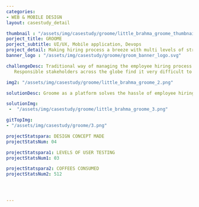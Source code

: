 ```yaml
---
categories:
- WEB & MOBILE DESIGN
layout: casestudy_detail

thumbnail : "/assets/img/casestudy/groome/little_brahma_groome_thumbnail.png"
porject_title: GROOME
porject_subtitle: UI/UX, Mobile application, Devops
project_detail: Making hiring process a breeze with multi levels of streamlined process with intuitive UI and non compromising UX.
banner_logo : "/assets/img/casestudy/groome/groom_banner_logo.svg"

challengeDesc: Traditional way of managing the employee hiring process on large scale organizations are always a tedious task.
   Responsible stakeholders across the globe find it very difficult to manage all the datas that are overflowing around them. It's the era of automation and we still did not had any viable products/platforms to reduce the manpower going into that heap of process. To handle this data and make the hiring process more smoother we came up with Groome.

img2: "/assets/img/casestudy/groome/little_brahma_groome_2.png"

solutionDesc: Groome as a platform solves the hassle of employee hiring process across the globe. Its sleek and clean UI makes all kinds of stakeholders or people functioning at any levels easy to understand and use. The perfect UX makes the platform intuitive and more streamlined than ever before. All together the woes of the hiring officials has come to an end.

solutionImg:
 -  "/assets/img/casestudy/groome/little_brahma_groome_3.png"

gitTopImg:
- "/assets/img/casestudy/groome/3.png"

projectStatspara: DESIGN CONCEPT MADE
projectStatsNum: 04

projectStatspara1: LEVELS OF USER TESTING
projectStatsNum1: 03

projectStatspara2: COFFEES CONSUMED
projectStatsNum2: 512




---
```


